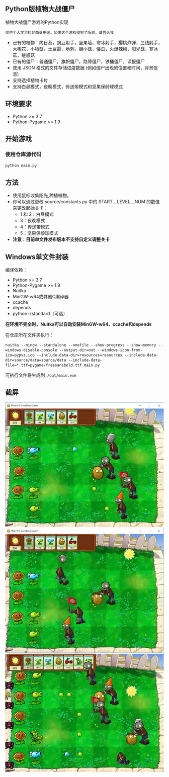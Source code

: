 ## Python版植物大战僵尸

植物大战僵尸游戏的Python实现
  
`仅供个人学习和非商业用途。如果这个游戏侵犯了版权，请告诉我`
  
* 已有的植物：向日葵，豌豆射手，坚果墙，寒冰射手，樱桃炸弹，三线射手，大嘴花，小喷菇，土豆雷，地刺，胆小菇，倭瓜，火爆辣椒，阳光菇，寒冰菇，魅惑菇
* 已有的僵尸：普通僵尸，旗帜僵尸，路障僵尸，铁桶僵尸，读报僵尸
* 使用 JSON 格式的文件存储进度数据 (例如僵尸出现的位置和时间，背景信息)
* 支持选择植物卡片
* 支持白昼模式，夜晚模式，传送带模式和坚果保龄球模式

## 环境要求

* Python >= 3.7 
* Python-Pygame >= 1.9

## 开始游戏

### 使用仓库源代码

```shell
python main.py
```

## 方法

* 使用鼠标收集阳光,种植植物。
* 你可以通过更改 source/constants.py 中的 START＿LEVEL＿NUM 的数值来更改起始关卡：
  * 1 和 2：白昼模式
  * 3：夜晚模式
  * 4：传送带模式
  * 5：坚果保龄球模式
* **注意：目前单文件发布版本不支持自定义调整关卡**

## Windows单文件封装

编译依赖：
- Python >= 3.7
- Python-Pygame >= 1.9
- Nuitka
- MinGW-w64或其他C编译器
- ccache
- depends
- python-zstandard（可选）

**在环境不完全时，Nuitka可以自动安装MinGW-w64、ccache和depends**

在仓库所在文件夹执行：

``` shell
nuitka --mingw --standalone --onefile --show-progress --show-memory --windows-disable-console --output-dir=out --windows-icon-from-ico=pypvz.ico --include-data-dir=resources=resources --include-data-dir=source/data=source/data --include-data-file=*.ttf=pygame/freesansbold.ttf main.py
```

可执行文件将生成到`./out/main.exe`

## 截屏

![截屏1](/demo/demo1.webp)
![截屏2](/demo/demo2.webp)
![截屏3](/demo/demo3.webp)
